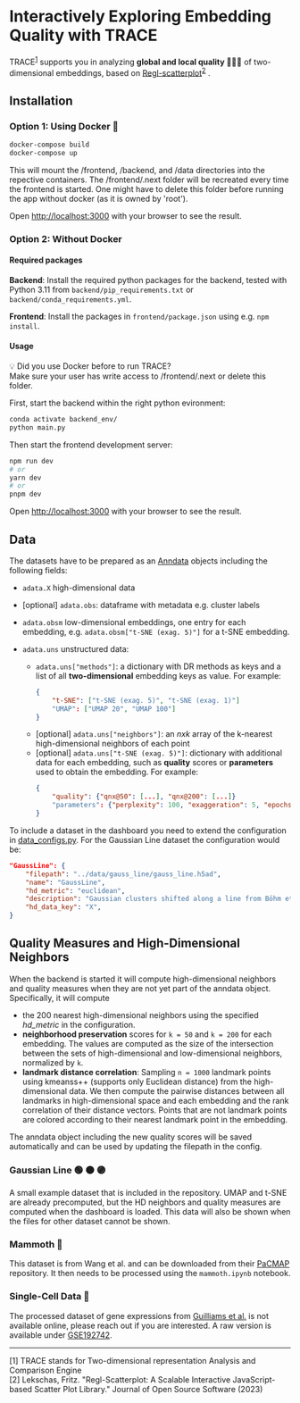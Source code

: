 # Interactively Exploring Embedding Quality with TRACE

TRACE<sup>[1](#trace)</sup> supports you in analyzing **global and local quality 🕵🏽‍♀️** of two-dimensional embeddings, based on [Regl-scatterplot](https://github.com/flekschas/regl-scatterplot)<sup>[2](#regl_citation)</sup> .


## Installation

### Option 1: Using Docker 🐋

```bash
docker-compose build
docker-compose up
```
This will mount the /frontend, /backend, and /data directories into the repective containers.
The /frontend/.next folder will be recreated every time the frontend is started. One might have to delete this folder before running the app without docker (as it is owned by 'root'). 

Open [http://localhost:3000](http://localhost:3000) with your browser to see the result.

### Option 2: Without Docker

#### Required packages
**Backend**: Install the required python packages for the backend, tested with Python 3.11 from `backend/pip_requirements.txt` or `backend/conda_requirements.yml`. 

**Frontend**: Install the packages in `frontend/package.json` using e.g. `npm install`.


#### Usage

💡 Did you use Docker before to run TRACE?<br />
Make sure your user has write access to /frontend/.next or delete this folder. 

First, start the backend within the right python evironment:
```bash
conda activate backend_env/
python main.py
```

Then start the frontend development server:
```bash
npm run dev
# or
yarn dev
# or
pnpm dev
```
Open [http://localhost:3000](http://localhost:3000) with your browser to see the result.

## Data

The datasets have to be prepared as an [Anndata](https://anndata.readthedocs.io/en/latest/tutorials/notebooks/getting-started.html) objects including the following fields:

* `adata.X` high-dimensional data
* [optional] `adata.obs`: dataframe with metadata e.g. cluster labels
* `adata.obsm` low-dimensional embeddings, one entry for each embedding, e.g. `adata.obsm["t-SNE (exag. 5)"]` for a t-SNE embedding. 
* `adata.uns` unstructured data:

    * `adata.uns["methods"]`: a dictionary with DR methods as keys and a list of all **two-dimensional** embedding keys as value. For example:
        ```json
        {
            "t-SNE": ["t-SNE (exag. 5)", "t-SNE (exag. 1)"]
            "UMAP": ["UMAP 20", "UMAP 100"]
        }
        ```
    * [optional] `adata.uns["neighbors"]`: an _nxk_ array of the k-nearest high-dimensional neighbors of each point
    * [optional] `adata.uns["t-SNE (exag. 5)"]`: dictionary with additional data for each embedding, such as **quality** scores or **parameters** used to obtain the embedding. For example:
        ```json
        {
            "quality": {"qnx@50": [...], "qnx@200": [...]}
            "parameters": {"perplexity": 100, "exaggeration": 5, "epochs": 750}
        }
        ```

To include a dataset in the dashboard you need to extend the configuration in [data_configs.py](./backend/data_configs.py). For the Gaussian Line dataset the configuration would be:
```json
"GaussLine": {
    "filepath": "../data/gauss_line/gauss_line.h5ad",
    "name": "GaussLine",
    "hd_metric": "euclidean",
    "description": "Gaussian clusters shifted along a line from Böhm et al. (2022)",
    "hd_data_key": "X",
}
```

## Quality Measures and High-Dimensional Neighbors

When the backend is started it will compute high-dimensional neighbors and quality measures when they are not yet part of the anndata object. Specifically, it will compute
* the 200 nearest high-dimensional neighbors using the specified *hd_metric* in the configuration. 
* **neighborhood preservation** scores for `k = 50` and `k = 200` for each embedding. The values are computed as the size of the intersection between the sets of high-dimensional and low-dimensional neighbors, normalized by `k`.
* **landmark distance correlation**: Sampling `n = 1000` landmark points using kmeanss++ (supports only Euclidean distance) from the high-dimensional data. We then compute the pairwise distances between all landmarks in high-dimensional space and each embedding and the rank correlation of their distance vectors. Points that are not landmark points are colored according to their nearest landmark point in the embedding. 

The anndata object including the new quality scores will be saved automatically and can be used by updating the filepath in the config.

### Gaussian Line 🟢 🟠 🟣
A small example dataset that is included in the repository. UMAP and t-SNE are already precomputed, but the HD neighbors and quality measures are computed when the dashboard is loaded. This data will also be shown when the files for other dataset cannot be shown.

### Mammoth 🦣
This dataset is from Wang et al. and can be downloaded from their [PaCMAP](https://github.com/YingfanWang/PaCMAP/blob/master/data/mammoth_3d_50k.json) repository. It then needs to be processed using the `mammoth.ipynb` notebook. 

### Single-Cell Data 🐁
The processed dataset of gene expressions from [Guilliams et al.](https://pubmed.ncbi.nlm.nih.gov/35021063/) is not available online, please reach out if you are interested. A raw version is available under [GSE192742](https://www.ncbi.nlm.nih.gov/geo/query/acc.cgi?acc=GSE192742).


***

<a name="trace">[1]</a> TRACE stands for Two-dimensional representation Analysis and Comparison Engine<br />
<a name="regl_citation">[2]</a> Lekschas, Fritz. "Regl-Scatterplot: A Scalable Interactive JavaScript-based Scatter Plot Library." Journal of Open Source Software (2023)